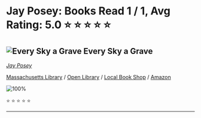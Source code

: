 # Jay Posey:  Books Read 1 / 1, Avg Rating: 5.0 :star: :star: :star: :star: :star:

## ![Every Sky a Grave](https://covers.openlibrary.org/b/isbn/9781982126681-M.jpg) Every Sky a Grave
*[Jay Posey](../authors/JayPosey)*

[Massachusetts Library](https://library.minlib.net/search/i=9781982126681) / [Open Library](https://openlibrary.org/isbn/9781982126681) / [Local Book Shop](https://bookshop.org/book/9781982126681) / [Amazon](https://amazon.com/dp/198212668X)

![100%](https://geps.dev/progress/100) 

:star: :star: :star: :star: :star:

---
